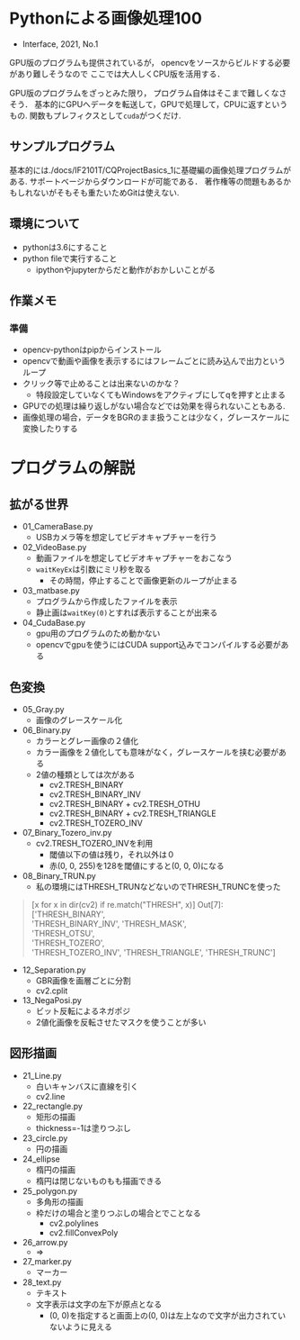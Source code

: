 # Pythonによる画像処理100

- Interface, 2021, No.1

GPU版のプログラムも提供されているが，
opencvをソースからビルドする必要があり難しそうなので
ここでは大人しくCPU版を活用する．

GPU版のプログラムをざっとみた限り，
プログラム自体はそこまで難しくなさそう．
基本的にGPUへデータを転送して，GPUで処理して，CPUに返すというもの. 
関数もプレフィクスとして`cuda`がつくだけ. 


## サンプルプログラム

基本的には./docs/IF2101T/CQProjectBasics_1に基礎編の画像処理プログラムがある. 
サポートベージからダウンロードが可能である．
著作権等の問題もあるかもしれないがそもそも重たいためGitは使えない. 

## 環境について

- pythonは3.6にすること
- python fileで実行すること
    - ipythonやjupyterからだと動作がおかしいことがる



## 作業メモ

### 準備
- opencv-pythonはpipからインストール
- opencvで動画や画像を表示するにはフレームごとに読み込んで出力というループ
- クリック等で止めることは出来ないのかな？
    - 特段設定していなくてもWindowsをアクティブにしてqを押すと止まる
- GPUでの処理は繰り返しがない場合などでは効果を得られないこともある.
- 画像処理の場合，データをBGRのまま扱うことは少なく，グレースケールに変換したりする


# プログラムの解説

## 拡がる世界

- 01_CameraBase.py
    - USBカメラ等を想定してビデオキャプチャーを行う
- 02_VideoBase.py
    - 動画ファイルを想定してビデオキャプチャーをおこなう
    - `waitKeyEx`は引数にミリ秒を取る
        - その時間，停止することで画像更新のループが止まる
- 03_matbase.py
    - プログラムから作成したファイルを表示
    - 静止画は`waitKey(0)`とすれば表示することが出来る
- 04_CudaBase.py
    - gpu用のプログラムのため動かない
    - opencvでgpuを使うにはCUDA support込みでコンパイルする必要がある


## 色変換

- 05_Gray.py
    - 画像のグレースケール化
- 06_Binary.py
    - カラーとグレー画像の２値化
    - カラー画像を２値化しても意味がなく，グレースケールを挟む必要がある
    - 2値の種類としては次がある
        - cv2.TRESH_BINARY
        - cv2.TRESH_BINARY_INV
        - cv2.TRESH_BINARY + cv2.TRESH_OTHU
        - cv2.TRESH_BINARY + cv2.TRESH_TRIANGLE
        - cv2.TRESH_TOZERO_INV
- 07_Binary_Tozero_inv.py
    - cv2.TRESH_TOZERO_INVを利用
        - 閾値以下の値は残り，それ以外は０
        - 赤(0, 0, 255)を128を閾値にすると(0, 0, 0)になる
- 08_Binary_TRUN.py
    - 私の環境にはTHRESH_TRUNなどないのでTHRESH_TRUNCを使った

> [x for x in dir(cv2) if re.match("THRESH", x)]
> Out[7]: 
> ['THRESH_BINARY',    
>  'THRESH_BINARY_INV',
>  'THRESH_MASK',      
>  'THRESH_OTSU',      
>  'THRESH_TOZERO',    
>  'THRESH_TOZERO_INV',
>  'THRESH_TRIANGLE',
>  'THRESH_TRUNC']

- 12_Separation.py
    - GBR画像を画層ごとに分割
    - cv2.cplit
- 13_NegaPosi.py
    - ビット反転によるネガポジ
    - 2値化画像を反転させたマスクを使うことが多い

## 図形描画
- 21_Line.py
    - 白いキャンバスに直線を引く
    - cv2.line
- 22_rectangle.py
    - 矩形の描画
    - thickness=-1は塗りつぶし
- 23_circle.py
    - 円の描画
- 24_ellipse
    - 楕円の描画
    - 楕円は閉じないものもも描画できる
- 25_polygon.py
    - 多角形の描画
    - 枠だけの場合と塗りつぶしの場合とでことなる
        - cv2.polylines
        - cv2.fillConvexPoly
- 26_arrow.py
    - ⇒
- 27_marker.py
    - マーカー
- 28_text.py
    - テキスト
    - 文字表示は文字の左下が原点となる
        - (0, 0)を指定すると画面上の(0, 0)は左上なので文字が出力されていないように見える

